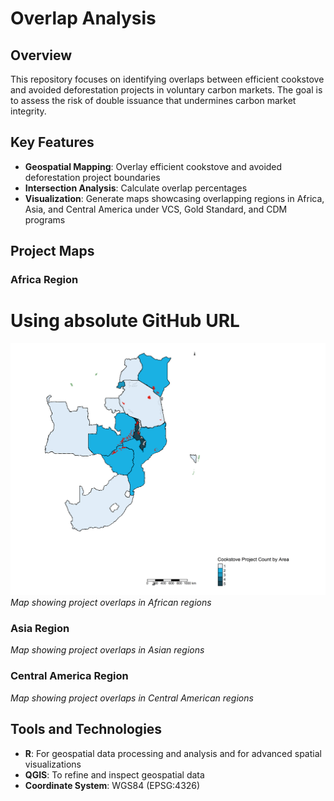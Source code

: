 # Overlap Analysis

## Overview
This repository focuses on identifying overlaps between efficient cookstove and avoided deforestation projects in voluntary carbon markets. The goal is to assess the risk of double issuance that undermines carbon market integrity.

## Key Features
* **Geospatial Mapping**: Overlay efficient cookstove and avoided deforestation project boundaries
* **Intersection Analysis**: Calculate overlap percentages
* **Visualization**: Generate maps showcasing overlapping regions in Africa, Asia, and Central America under VCS, Gold Standard, and CDM programs

## Project Maps
### Africa Region

# Using absolute GitHub URL
![Africa Overlap Map](https://github.com/ankita-karki/Doubleissuance_Overlap/blob/main/output_maps/VCS_Africa.png?raw=true)
*Map showing project overlaps in African regions*

### Asia Region

*Map showing project overlaps in Asian regions*

### Central America Region

*Map showing project overlaps in Central American regions*


## Tools and Technologies
* **R**: For geospatial data processing and analysis and  for advanced spatial visualizations
* **QGIS**: To refine and inspect geospatial data
* **Coordinate System**: WGS84 (EPSG:4326)
